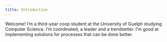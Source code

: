```yaml
---
title: Introduction
---
```

Welcome! I’m a third-year coop student at the University of Guelph studying Computer Science. I’m coordinated, a leader and a trendsetter. I’m good at implementing solutions for processes that can be done better.

<content-img src="content/introduction/me.jpg" width="100%"></content-img>
